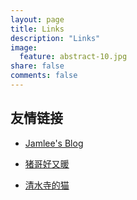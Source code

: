 ```yaml
---
layout: page
title: Links
description: "Links"
image:
  feature: abstract-10.jpg
share: false
comments: false
---
```


## 友情链接

* [Jamlee's Blog](http://jamlee.cn/)

* [猪哥好又暖](http://dj.zhufree.info)

* [清水寺的猫](http://lc4t.me)